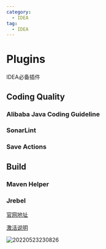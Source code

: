 ```yaml
---
category: 
  - IDEA
tag: 
  - IDEA
---
```


# Plugins

IDEA必备插件

## Coding Quality

### Alibaba Java Coding Guideline

### SonarLint

### Save Actions

## Build

### Maven Helper

### Jrebel

[官网地址](https://www.jrebel.com/)

[激活说明](https://www.cnblogs.com/djma/p/15608504.html)

![20220523230826](https:image.codingoer.top/blog/20220523230826.png)

